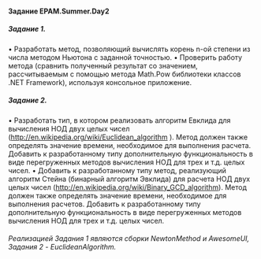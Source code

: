 #### Задание EPAM.Summer.Day2

##### Задание 1.
•	Разработать метод, позволяющий вычислять корень n-ой степени из числа методом Ньютона с заданной точностью.
•	Проверить работу метода (сравнить полученный результат со значением, рассчитываемым с помощью метода Math.Pow библиотеки классов .NET Framework), используя консольное приложение.
##### Задание 2.
•	Разработать тип, в котором реализовать алгоритм Евклида для вычисления НОД двух целых чисел (http://en.wikipedia.org/wiki/Euclidean_algorithm ). Метод должен также определять значение времени, необходимое для выполнения расчета. Добавить к разработанному типу дополнительную функциональность в виде перегруженных методов вычисления НОД для трех и т.д. целых чисел. 
•	Добавить к разработанному типу метод, реализующий алгоритм Стейна (бинарный алгоритм Эвклида) для расчета НОД двух целых чисел (http://en.wikipedia.org/wiki/Binary_GCD_algorithm). Метод должен также  определять значение времени, необходимое для выполнения расчетов. Добавить к разработанному типу дополнительную функциональность в виде перегруженных методов вычисления НОД для трех и т.д. целых чисел.

###### Реализацией Задания 1 являются сборки NewtonMethod и AwesomeUI, Задания 2 - EuclideanAlgorithm.
